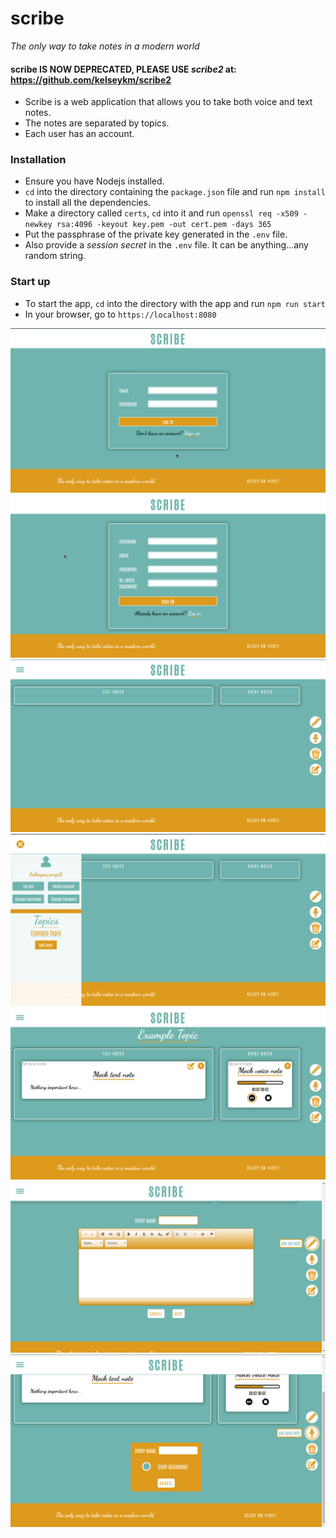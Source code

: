 # **scribe**
*The only way to take notes in a modern world*

#### **scribe IS NOW DEPRECATED, PLEASE USE _scribe2_ at: https://github.com/kelseykm/scribe2**

* Scribe is a web application that allows you to take both voice and text notes.
* The notes are separated by topics.
* Each user has an account.

### **Installation**
* Ensure you have Nodejs installed.
* ```cd``` into the directory containing the ```package.json``` file and run ```npm install``` to install all the dependencies.
* Make a directory called ```certs```, ```cd``` into it and run ```openssl req -x509 -newkey rsa:4096 -keyout key.pem -out cert.pem -days 365```
* Put the passphrase of the private key generated in the ```.env``` file.
* Also provide a *session secret* in the ```.env``` file. It can be anything...any random string.

### **Start up**
* To start the app, ```cd``` into the directory with the app and run ```npm run start```
* In your browser, go to ```https://localhost:8080```

![alt text](./git_images/scribe_login.png)
![alt text](./git_images/scribe_signup.png)
![alt text](./git_images/scribe_home.png)
![alt text](./git_images/scribe_navbar.png)
![alt text](./git_images/scribe_topic.png)
![alt text](./git_images/scribe_addtext.png)
![alt text](./git_images/scribe_addvoice.png)
